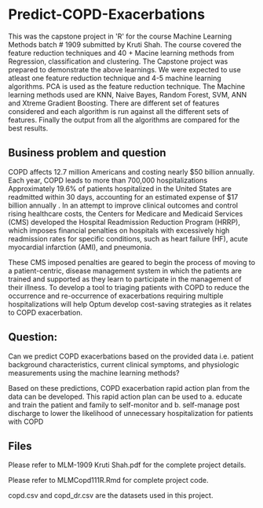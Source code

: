 # Predict-COPD-Exacerbations
This was the capstone project in 'R' for the course Machine Learning Methods batch # 1909 submitted by Kruti Shah.
The course covered the feature reduction techniques and 40 + Macine learning methods from Regression, classification and clustering. The Capstone project was prepared to demonstrate the above learnings. We were expected to use atleast one feature reduction technique and 4-5 machine learning algorithms. PCA is used as the feature reduction technique. The Machine learning methods used are KNN, Naive Bayes, Random Forest, SVM, ANN and Xtreme Gradient Boosting. There are different set of features considered and each algorithm is run against all the different sets of features. Finally the output from all the algorithms are compared for the best results.

## Business problem and question
 COPD affects 12.7 million Americans and costing nearly $50 billion annually. Each year, COPD leads to more than 700,000 hospitalizations
Approximately 19.6% of patients hospitalized in the United States are
readmitted within 30 days, accounting for an estimated expense of $17 billion annually . In an attempt to improve clinical outcomes and control rising healthcare costs, the Centers for Medicare and Medicaid Services (CMS) developed the Hospital Readmission Reduction Program
(HRRP), which imposes financial penalties on hospitals with excessively high readmission rates for specific conditions, such as heart failure (HF), acute myocardial infarction (AMI), and pneumonia.

 These CMS imposed penalties are geared to begin the process of moving to a patient-centric, disease management system in which the patients are trained and supported as they learn to participate in the management of their illness. To develop a tool to triaging patients with COPD to reduce the occurrence and re-occurrence of exacerbations requiring multiple hospitalizations will help Optum develop cost-saving strategies as it relates to COPD exacerbation.  

## Question: 
Can we predict COPD exacerbations based on the provided data i.e. patient background characteristics, current clinical symptoms, and physiologic measurements using the machine learning methods? 

Based on these predictions, COPD exacerbation rapid action plan from the data can be developed.
This rapid action plan can be used to 
a.	educate and train the patient and family to self-monitor and 
b.	self-manage post discharge to lower the likelihood of unnecessary hospitalization for patients with COPD 

## Files 
Please refer to  MLM-1909 Kruti Shah.pdf for the complete project details.

Please refer to  MLMCopd111R.Rmd for complete project code.

copd.csv and copd_dr.csv are the datasets used in this project.

